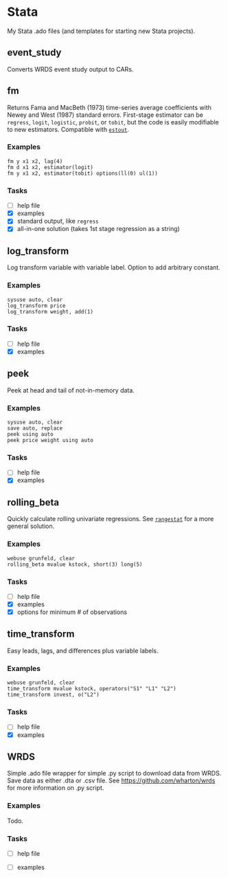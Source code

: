 # Stata

My Stata .ado files (and templates for starting new Stata projects).

## event_study

Converts WRDS event study output to CARs.

## fm

Returns Fama and MacBeth (1973) time-series average coefficients with Newey and West (1987) standard errors.
First-stage estimator can be `regress`, `logit`, `logistic`, `probit`, or `tobit`, but the code is easily modifiable to new estimators.
Compatible with [`estout`](http://repec.sowi.unibe.ch/stata/estout/).

### Examples

    fm y x1 x2, lag(4)
    fm d x1 x2, estimator(logit)
    fm y x1 x2, estimator(tobit) options(ll(0) ul(1))

### Tasks

- [ ] help file
- [x] examples
- [x] standard output, like `regress` 
- [x] all-in-one solution (takes 1st stage regression as a string)

## log_transform

Log transform variable with variable label.
Option to add arbitrary constant.

### Examples

    sysuse auto, clear
    log_transform price
    log_transform weight, add(1)

### Tasks

- [ ] help file
- [x] examples

## peek

Peek at head and tail of not-in-memory data.

### Examples

    sysuse auto, clear
    save auto, replace
    peek using auto
    peek price weight using auto

### Tasks

- [ ] help file
- [x] examples

## rolling_beta

Quickly calculate rolling univariate regressions.
See [`rangestat`](https://ideas.repec.org/c/boc/bocode/s458161.html) for a more general solution.

### Examples

    webuse grunfeld, clear
    rolling_beta mvalue kstock, short(3) long(5)

### Tasks

- [ ] help file
- [x] examples
- [x] options for minimum # of observations

## time_transform

Easy leads, lags, and differences plus variable labels.

### Examples

    webuse grunfeld, clear
    time_transform mvalue kstock, operators("S1" "L1" "L2")
    time_transform invest, o("L2")

### Tasks

- [ ] help file
- [x] examples

## WRDS

Simple .ado file wrapper for simple .py script to download data from WRDS.
Save data as either .dta or .csv file.
See <https://github.com/wharton/wrds> for more information on .py script.

### Examples

Todo.

### Tasks

- [ ] help file
- [ ] examples

